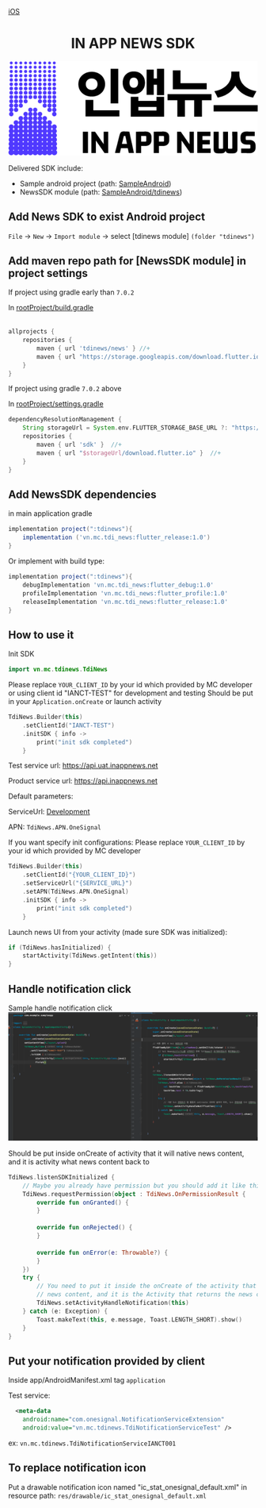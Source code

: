 [iOS](https://github.com/kaivumetacrew/Readme/tree/main/nsdkios) 

<div align="center">


# IN APP NEWS SDK
![logo_ko](https://raw.githubusercontent.com/kaivumetacrew/Readme/main/nsdkaos/logo_ko.png)

</div>

Delivered SDK include:
- Sample android project (path: [SampleAndroid]())
- NewsSDK module (path: [SampleAndroid/tdinews]())

## Add News SDK to exist Android project
`File` -> `New` -> `Import module` -> select [tdinews module] `(folder "tdinews")`

## Add maven repo path for [NewsSDK module] in project settings
If project using gradle early than `7.0.2`

In [rootProject/build.gradle]()

```groovy

allprojects {
    repositories {
        maven { url 'tdinews/news' } //+
        maven { url "https://storage.googleapis.com/download.flutter.io" } //+
    }
}

```

If project using gradle `7.0.2` above

In [rootProject/settings.gradle]()

```groovy
dependencyResolutionManagement {
    String storageUrl = System.env.FLUTTER_STORAGE_BASE_URL ?: "https://storage.googleapis.com" //+
    repositories {
        maven { url 'sdk' }  //+
        maven { url "$storageUrl/download.flutter.io" }  //+
    }
}

```

## Add NewsSDK dependencies
in main application gradle
```groovy
implementation project(":tdinews"){
    implementation ('vn.mc.tdi_news:flutter_release:1.0')
}
```

Or implement with build type:
```groovy
implementation project(":tdinews"){
    debugImplementation 'vn.mc.tdi_news:flutter_debug:1.0'
    profileImplementation 'vn.mc.tdi_news:flutter_profile:1.0'
    releaseImplementation 'vn.mc.tdi_news:flutter_release:1.0'
}
```

## How to use it
Init SDK
```kotlin
import vn.mc.tdinews.TdiNews
```

Please replace `YOUR_CLIENT_ID` by your id which provided by MC developer
or using client id "IANCT-TEST" for development and testing
Should be put in your `Application.onCreate` or launch activity
```kotlin
TdiNews.Builder(this)
    .setClientId("IANCT-TEST")
    .initSDK { info ->
        print("init sdk completed")
    }
```

Test service url: https://api.uat.inappnews.net

Product service url: https://api.inappnews.net

Default parameters:

ServiceUrl: [Development](https://api.uat.inappnews.net)

APN: `TdiNews.APN.OneSignal`

If you want specify init configurations:
Please replace `YOUR_CLIENT_ID` by your id which provided by MC developer
```kotlin
TdiNews.Builder(this)
    .setClientId("{YOUR_CLIENT_ID}")
    .setServiceUrl("{SERVICE_URL}")
    .setAPN(TdiNews.APN.OneSignal)
    .initSDK { info ->
        print("init sdk completed")
    }
```

Launch news UI from your activity (made sure SDK was initialized):
```kotlin
if (TdiNews.hasInitialized) {
    startActivity(TdiNews.getIntent(this))
}
```

## Handle notification click
Sample handle notification click 
![embed_framework](https://raw.githubusercontent.com/kaivumetacrew/Readme/main/nsdkaos/sample_flow.png)

Should be put inside onCreate of activity that it will native news content, and it is activity what news content back to
```kotlin
TdiNews.listenSDKInitialized {
    // Maybe you already have permission but you should add it like this
    TdiNews.requestPermission(object : TdiNews.OnPermissionResult {
        override fun onGranted() {
        }

        override fun onRejected() {
        }

        override fun onError(e: Throwable?) {
        }
    })
    try {
        // You need to put it inside the onCreate of the activity that will be the default
        // news content, and it is the Activity that returns the news content back to you.
        TdiNews.setActivityHandleNotification(this)
    } catch (e: Exception) {
        Toast.makeText(this, e.message, Toast.LENGTH_SHORT).show()
    }
}
```

Put your notification provided by client
-
Inside app/AndroidManifest.xml tag `application`

Test service:
```xml
  <meta-data
    android:name="com.onesignal.NotificationServiceExtension"
    android:value="vn.mc.tdinews.TdiNotificationServiceTest" />
```

ex: `vn.mc.tdinews.TdiNotificationServiceIANCT001`

## To replace notification icon
Put a drawable notification icon named "ic_stat_onesignal_default.xml" 
in resource path: `res/drawable/ic_stat_onesignal_default.xml`



